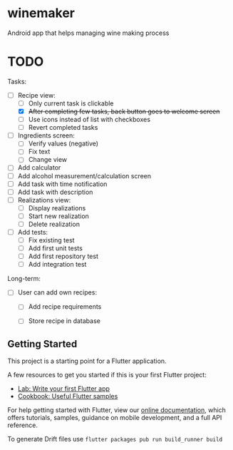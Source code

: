 # winemaker

Android app that helps managing wine making process

# TODO

Tasks:

- [ ] Recipe view:
    - [ ] Only current task is clickable
    - [x] ~~After completing few tasks, back button goes to welcome screen~~
    - [ ] Use icons instead of list with checkboxes
    - [ ] Revert completed tasks
- [ ] Ingredients screen:
    - [ ] Verify values (negative)
    - [ ] Fix text
    - [ ] Change view
- [ ] Add calculator
- [ ] Add alcohol measurement/calculation screen
- [ ] Add task with time notification
- [ ] Add task with description
- [ ] Realizations view:
    - [ ] Display realizations
    - [ ] Start new realization
    - [ ] Delete realization
- [ ] Add tests:
    - [ ] Fix existing test
    - [ ] Add first unit tests
    - [ ] Add first repository test
    - [ ] Add integration test
    
Long-term:

- [ ] User can add own recipes:
    - [ ] Add recipe requirements
    - [ ] Store recipe in database


## Getting Started

This project is a starting point for a Flutter application.

A few resources to get you started if this is your first Flutter project:

- [Lab: Write your first Flutter app](https://flutter.dev/docs/get-started/codelab)
- [Cookbook: Useful Flutter samples](https://flutter.dev/docs/cookbook)

For help getting started with Flutter, view our
[online documentation](https://flutter.dev/docs), which offers tutorials,
samples, guidance on mobile development, and a full API reference.

To generate Drift files use `flutter packages pub run build_runner build`
